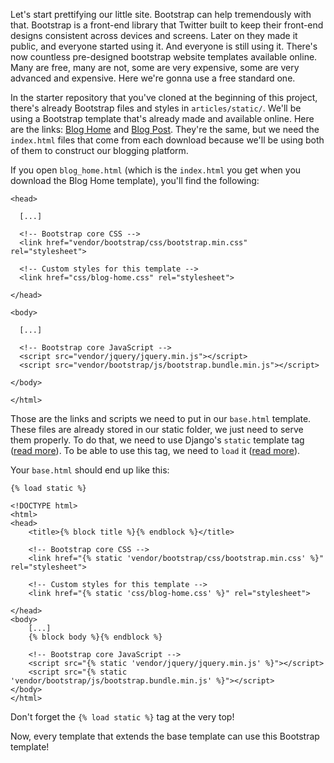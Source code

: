 Let's start prettifying our little site. Bootstrap can help tremendously with that. Bootstrap is a front-end library that Twitter built to keep their front-end designs consistent across devices and screens. Later on they made it public, and everyone started using it. And everyone is still using it. There's now countless pre-designed bootstrap website templates available online. Many are free, many are not, some are very expensive, some are very advanced and expensive. Here we're gonna use a free standard one.

In the starter repository that you've cloned at the beginning of this project, there's already Bootstrap files and styles in `articles/static/`. We'll be using a Bootstrap template that's already made and available online. Here are the links: [Blog Home](https://startbootstrap.com/templates/blog-home/) and [Blog Post](https://startbootstrap.com/templates/blog-post/). They're the same, but we need the `index.html` files that come from each download because we'll be using both of them to construct our blogging platform.

If you open `blog_home.html` (which is the `index.html` you get when you download the Blog Home template), you'll find the following:

```django
<head>

  [...]

  <!-- Bootstrap core CSS -->
  <link href="vendor/bootstrap/css/bootstrap.min.css" rel="stylesheet">

  <!-- Custom styles for this template -->
  <link href="css/blog-home.css" rel="stylesheet">

</head>

<body>

  [...]

  <!-- Bootstrap core JavaScript -->
  <script src="vendor/jquery/jquery.min.js"></script>
  <script src="vendor/bootstrap/js/bootstrap.bundle.min.js"></script>

</body>

</html>
```

Those are the links and scripts we need to put in our `base.html` template. These files are already stored in our static folder, we just need to serve them properly. To do that, we need to use Django's `static` template tag ([read more](https://docs.djangoproject.com/en/2.2/ref/templates/builtins/#static)). To be able to use this tag, we need to `load` it ([read more](https://docs.djangoproject.com/en/2.2/ref/templates/builtins/#load)).

Your `base.html` should end up like this:

```django
{% load static %}

<!DOCTYPE html>
<html>
<head>
    <title>{% block title %}{% endblock %}</title>

    <!-- Bootstrap core CSS -->
    <link href="{% static 'vendor/bootstrap/css/bootstrap.min.css' %}" rel="stylesheet">

    <!-- Custom styles for this template -->
    <link href="{% static 'css/blog-home.css' %}" rel="stylesheet">

</head>
<body>
    [...]
    {% block body %}{% endblock %}

    <!-- Bootstrap core JavaScript -->
    <script src="{% static 'vendor/jquery/jquery.min.js' %}"></script>
    <script src="{% static 'vendor/bootstrap/js/bootstrap.bundle.min.js' %}"></script>
</body>
</html>
```

Don't forget the `{% load static %}` tag at the very top!

Now, every template that extends the base template can use this Bootstrap template!
